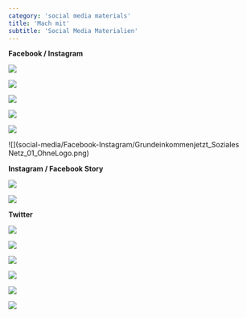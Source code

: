 ```yaml
---
category: 'social media materials'
title: 'Mach mit'
subtitle: 'Social Media Materialien'
---
```


**Facebook / Instagram**

![](social-media/Facebook-Instagram/Grundeinkommenjetzt_ApplausMiete_01_OhneLogo.png)

![](social-media/Facebook-Instagram/Grundeinkommenjetzt_Jederzählt_01_OhneLogo.png)

![](social-media/Facebook-Instagram/Grundeinkommenjetzt_Konzerne_01_OhneLogo.png)

![](social-media/Facebook-Instagram/Grundeinkommenjetzt_Krise_01_OhneLogo.png)

![](social-media/Facebook-Instagram/Grundeinkommenjetzt_MenschenAutos_02_OhneLogo.png)

![](social-media/Facebook-Instagram/Grundeinkommenjetzt_Soziales Netz_01_OhneLogo.png)

**Instagram / Facebook Story**

![](social-media/Instgram-Facebook-Story/Story_GrundeinkommenJetzt_Krise_ohneLogo.png)

![](social-media/Instgram-Facebook-Story/Story_GrundeinkommenJetzt_ohneLogo.png)


**Twitter**

![](social-media/Twitter/Twitter_GrundeinkommenJetzt_Autos_ohneLogo.png)

![](social-media/Twitter/Twitter_GrundeinkommenJetzt_Konzerne_ohneLogo.png)

![](social-media/Twitter/Twitter_GrundeinkommenJetzt_Krise_ohneLogo.png)

![](social-media/Twitter/Twitter_GrundeinkommenJetzt_Mensch_ohneLogo.png)

![](social-media/Twitter/Twitter_GrundeinkommenJetzt_Miete_ohneLogo.png)

![](social-media/Twitter/Twitter_GrundeinkommenJetzt_Netz_ohneLogo.png)
